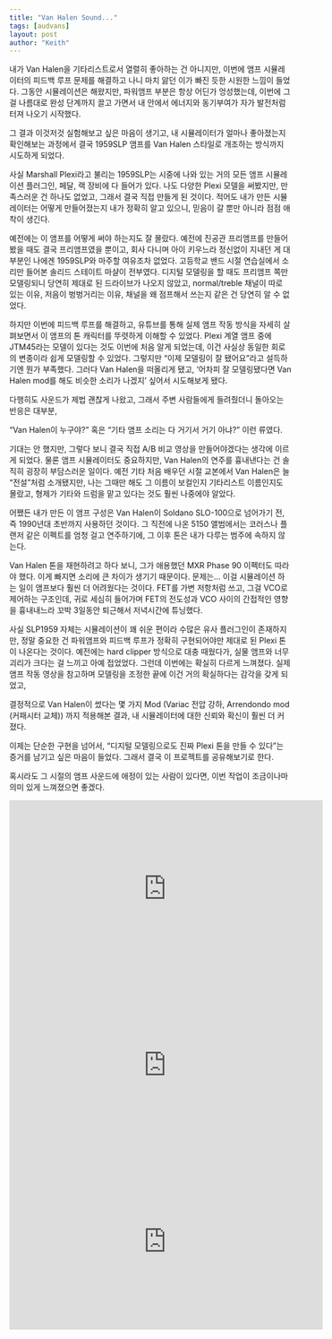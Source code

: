 ```yaml
---
title: "Van Halen Sound..."
tags: [audvans]
layout: post
author: "Keith"
---
```


내가 Van Halen을 기타리스트로서 열렬히 좋아하는 건 아니지만, 이번에 앰프 시뮬레이터의 피드백 루프 문제를 해결하고 나니 마치 앓던 이가 빠진 듯한 시원한 느낌이 들었다.
그동안 시뮬레이션은 해왔지만, 파워앰프 부분은 항상 어딘가 엉성했는데, 이번에 그걸 나름대로 완성 단계까지 끌고 가면서 내 안에서 에너지와 동기부여가 자가 발전처럼 터져 나오기 시작했다.

그 결과 이것저것 실험해보고 싶은 마음이 생기고, 내 시뮬레이터가 얼마나 좋아졌는지 확인해보는 과정에서 결국 1959SLP 앰프를 Van Halen 스타일로 개조하는 방식까지 시도하게 되었다.

사실 Marshall Plexi라고 불리는 1959SLP는 시중에 나와 있는 거의 모든 앰프 시뮬레이션 플러그인, 페달, 랙 장비에 다 들어가 있다. 나도 다양한 Plexi 모델을 써봤지만, 만족스러운 건 하나도 없었고, 그래서 결국 직접 만들게 된 것이다.
적어도 내가 만든 시뮬레이터는 어떻게 만들어졌는지 내가 정확히 알고 있으니, 믿음이 갈 뿐만 아니라 점점 애착이 생긴다.

예전에는 이 앰프를 어떻게 써야 하는지도 잘 몰랐다. 예전에 진공관 프리앰프를 만들어봤을 때도 결국 프리앰프였을 뿐이고, 회사 다니며 아이 키우느라 정신없이 지내던 게 대부분인 나에겐 1959SLP와 마주할 여유조차 없었다.
고등학교 밴드 시절 연습실에서 소리만 들어본 솔리드 스테이트 마샬이 전부였다.
디지털 모델링을 할 때도 프리앰프 쪽만 모델링되니 당연히 제대로 된 드라이브가 나오지 않았고, normal/treble 채널이 따로 있는 이유, 저음이 벙벙거리는 이유, 채널을 왜 점프해서 쓰는지 같은 건 당연히 알 수 없었다.

하지만 이번에 피드백 루프를 해결하고, 유튜브를 통해 실제 앰프 작동 방식을 자세히 살펴보면서 이 앰프의 톤 캐릭터를 뚜렷하게 이해할 수 있었다.
Plexi 계열 앰프 중에 JTM45라는 모델이 있다는 것도 이번에 처음 알게 되었는데, 이건 사실상 동일한 회로의 변종이라 쉽게 모델링할 수 있었다.
그렇지만 “이제 모델링이 잘 됐어요”라고 설득하기엔 뭔가 부족했다. 그러다 Van Halen을 떠올리게 됐고, ‘어차피 잘 모델링됐다면 Van Halen mod를 해도 비슷한 소리가 나겠지’ 싶어서 시도해보게 됐다.

다행히도 사운드가 제법 괜찮게 나왔고, 그래서 주변 사람들에게 들려줬더니 돌아오는 반응은 대부분,

“Van Halen이 누구야?”
혹은
“기타 앰프 소리는 다 거기서 거기 아냐?”
이런 류였다.

기대는 안 했지만, 그렇다 보니 결국 직접 A/B 비교 영상을 만들어야겠다는 생각에 이르게 되었다.
물론 앰프 시뮬레이터도 중요하지만, Van Halen의 연주를 흉내낸다는 건 솔직히 굉장히 부담스러운 일이다.
예전 기타 처음 배우던 시절 교본에서 Van Halen은 늘 “전설”처럼 소개됐지만, 나는 그때만 해도 그 이름이 보컬인지 기타리스트 이름인지도 몰랐고, 형제가 기타와 드럼을 맡고 있다는 것도 훨씬 나중에야 알았다.

어쨌든 내가 만든 이 앰프 구성은 Van Halen이 Soldano SLO-100으로 넘어가기 전, 즉 1990년대 초반까지 사용하던 것이다.
그 직전에 나온 5150 앨범에서는 코러스나 플랜저 같은 이펙트를 엄청 걸고 연주하기에, 그 이후 톤은 내가 다루는 범주에 속하지 않는다.

Van Halen 톤을 재현하려고 하다 보니, 그가 애용했던 MXR Phase 90 이펙터도 따라야 했다.
이게 빠지면 소리에 큰 차이가 생기기 때문이다.
문제는… 이걸 시뮬레이션 하는 일이 앰프보다 훨씬 더 어려웠다는 것이다.
FET를 가변 저항처럼 쓰고, 그걸 VCO로 제어하는 구조인데, 귀로 세심히 들어가며 FET의 전도성과 VCO 사이의 간접적인 영향을 흉내내느라 
꼬박 3일동안 퇴근해서 저녁시간에 튜닝했다. 

사실 SLP1959 자체는 시뮬레이션이 꽤 쉬운 편이라 수많은 유사 플러그인이 존재하지만,
정말 중요한 건 파워앰프와 피드백 루프가 정확히 구현되어야만 제대로 된 Plexi 톤이 나온다는 것이다.
예전에는 hard clipper 방식으로 대충 때웠다가, 실물 앰프와 너무 괴리가 크다는 걸 느끼고 아예 접었었다.
그런데 이번에는 확실히 다르게 느껴졌다.
실제 앰프 작동 영상을 참고하며 모델링을 조정한 끝에 이건 거의 확실하다는 감각을 갖게 되었고,

결정적으로 Van Halen이 썼다는 몇 가지 Mod (Variac 전압 강하, Arrendondo mod (커패시터 교체)) 까지 적용해본 결과,
내 시뮬레이터에 대한 신뢰와 확신이 훨씬 더 커졌다.

이제는 단순한 구현을 넘어서,
“디지털 모델링으로도 진짜 Plexi 톤을 만들 수 있다”는 증거를 남기고 싶은 마음이 들었다.
그래서 결국 이 프로젝트를 공유해보기로 한다.

혹시라도 그 시절의 앰프 사운드에 애정이 있는 사람이 있다면,
이번 작업이 조금이나마 의미 있게 느껴졌으면 좋겠다.

<iframe width="560" height="315" src="https://www.youtube.com/embed/f1cFexRoWzA?si=zoXJqaPMAwa72xfJ" title="YouTube video player" frameborder="0" allow="accelerometer; autoplay; clipboard-write; encrypted-media; gyroscope; picture-in-picture; web-share" referrerpolicy="strict-origin-when-cross-origin" allowfullscreen></iframe>

<iframe width="560" height="315" src="https://www.youtube.com/embed/rYW833pv1HI?si=7nh60M-W1R6wbZ6D" title="YouTube video player" frameborder="0" allow="accelerometer; autoplay; clipboard-write; encrypted-media; gyroscope; picture-in-picture; web-share" referrerpolicy="strict-origin-when-cross-origin" allowfullscreen></iframe>

<iframe width="560" height="315" src="https://www.youtube.com/embed/i-Ph571yyQk?si=GlbC7vxlKdwAIT5f" title="YouTube video player" frameborder="0" allow="accelerometer; autoplay; clipboard-write; encrypted-media; gyroscope; picture-in-picture; web-share" referrerpolicy="strict-origin-when-cross-origin" allowfullscreen></iframe>